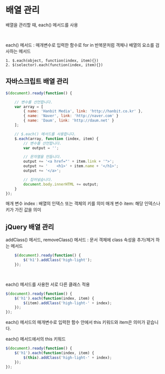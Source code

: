 # 배열 관리

배열을 관리할 때, each() 메서드를 사용

<br/>

each() 메서드 : 매개변수로 입력한 함수로 for in 반복문처럼 객체나 배열의 요소를 검사하는 메서드
```
1. $.each(object, function(index, item){})
2. $(selector).each(function(index, item){})
```

## 자바스크립트 배열 관리

```javascript
$(document).ready(function() {

	// 변수를 선언합니다.
	var array = [
		{ name: 'Hanbit Media', link: 'http://hanbit.co.kr' },
		{ name: 'Naver', link: 'http://naver.com' }
		{ name: 'Daum', link: 'http://daum.net' }
	];

	// $.each() 메서드를 사용합니다.
	$.each(array, function (index, item) {
		// 변수를 선언합니다.
		var output = '';

		// 문자열을 만듭니다.
		output += '<a href="' + item.link + '">';
		output += '    <h1>' + item.name + '</h1>';
		output += '</a>';

		// 집어넣습니다.
		document.body.innerHTML += output;
	}	
});
```
매개 변수 index : 배열의 인덱스 또는 객체의 키를 의미
매개 변수 item: 해당 인덱스나 키가 가진 값을 의미

## jQuery 배열 관리

addClass() 메서드, removeClass() 메서드 : 문서 객체에 class 속성을 추가/제거 하는 메서드
```javascript
	$(document).ready(function() {
		$('h1').addClass('high-light');
	});
```
<br>

each() 메서드를 사용한 서로 다른 클래스 적용
```javascript
$(document).ready(function() {
	$('h1').each(function(index, item) {
		$(item).addClass('high-light-' + index);
	});
});
```
each() 메서드의 매개변수로 입력한 함수 안에서 this 키워드와 item은 의미가 같습니다.
<br>

each() 메서드에서의 this 키워드
```javascript
$(document).ready(function() {
	$('h1').each(function(index, item) {
		$(this).addClass('high-light-' + index);
	});
});
```
